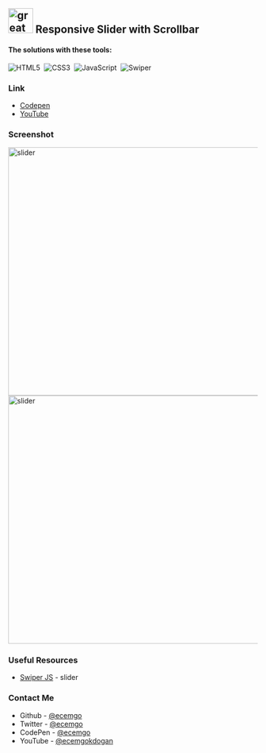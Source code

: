 ## <img src="https://user-images.githubusercontent.com/13468728/233831804-0f5c7ee5-d654-4c13-9c77-a5bd6dc4fe74.jpg" title="great tricks" alt="great tricks" width="50" height="50"/> Responsive Slider with Scrollbar

#### The solutions with these tools:

![HTML5](https://img.shields.io/badge/-HTML5-E34F26?style=for-the-badge&logo=html5&logoColor=white)&nbsp;
![CSS3](https://img.shields.io/badge/-CSS3-1572B6?style=for-the-badge&logo=css3)&nbsp;
![JavaScript](https://img.shields.io/badge/Javascript-F7DF1E.svg?style=for-the-badge&logo=javascript&logoColor=black)&nbsp;
![Swiper](https://img.shields.io/badge/swiper%20js-4287F5?style=for-the-badge&logo=swiper&logoColor=white)&nbsp;

### Link

- [Codepen](https://codepen.io/ecemgo/pen/eYbwJWd)
- [YouTube](https://www.youtube.com/watch?v=Rs8fAxOXHGM)

### Screenshot

<div align="left">
<img src="https://github.com/ecemgo/mini-samples-great-tricks/assets/13468728/7d6aa4a2-c5a7-49fc-83e3-3ae3a0623e4f" title="slider" alt="slider" width="850" height="500"/>
<img src="https://github.com/ecemgo/mini-samples-great-tricks/assets/13468728/772064c3-b2df-4045-a4a7-db24a7975d7c" title="slider" alt="slider" width="850" height="500"/>
</div>

### Useful Resources

- [Swiper JS](https://swiperjs.com/demos#autoplay) - slider

### Contact Me

- Github - [@ecemgo](https://github.com/ecemgo)
- Twitter - [@ecemgo](https://twitter.com/ecemgo)
- CodePen - [@ecemgo](https://codepen.io/ecemgo)
- YouTube - [@ecemgokdogan](https://www.youtube.com/channel/UCktkPv17cw27PaFGcnZa_aQ)

